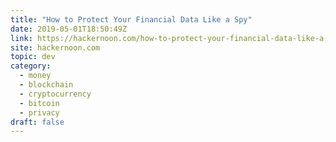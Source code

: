 ```yaml
---
title: "How to Protect Your Financial Data Like a Spy"
date: 2019-05-01T18:50:49Z
link: https://hackernoon.com/how-to-protect-your-financial-data-like-a-spy-4c154869356b?source=rss----3a8144eabfe3---4
site: hackernoon.com
topic: dev
category:
  - money
  - blockchain
  - cryptocurrency
  - bitcoin
  - privacy
draft: false
---
```

